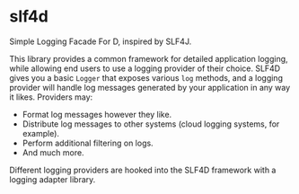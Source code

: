 # slf4d
Simple Logging Facade For D, inspired by SLF4J.

This library provides a common framework for detailed application logging, while allowing end users to use a logging provider of their choice. SLF4D gives you a basic `Logger` that exposes various `log` methods, and a logging provider will handle log messages generated by your application in any way it likes. Providers may:
- Format log messages however they like.
- Distribute log messages to other systems (cloud logging systems, for example).
- Perform additional filtering on logs.
- And much more.

Different logging providers are hooked into the SLF4D framework with a logging adapter library.
